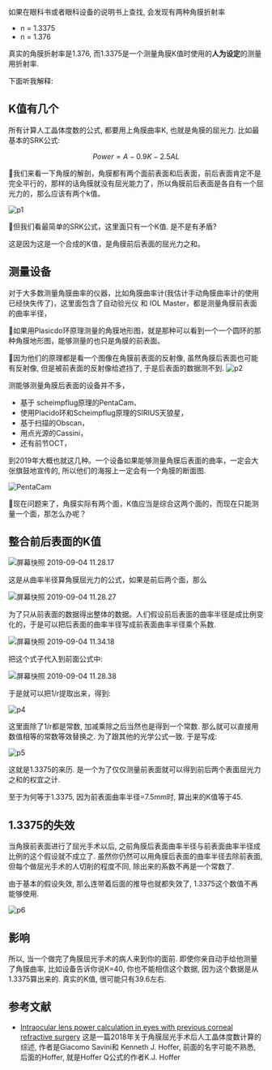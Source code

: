 <!--
.. title: 角膜的折射率
.. slug:  refractive_index_of_cornea
.. date: 2019-9-4 12:00:00 UTC+08:00
.. tags: ophthalmology
.. category: ophthalmology
.. link:
.. description:
.. type: text
-->

如果在眼科书或者眼科设备的说明书上查找, 会发现有两种角膜折射率

* n = 1.3375
* n = 1.376

真实的角膜折射率是1.376, 而1.3375是一个测量角膜K值时使用的**人为设定**的测量用折射率.

下面听我解释: 
<!-- TEASER_END -->

## K值有几个

所有计算人工晶体度数的公式, 都要用上角膜曲率K, 也就是角膜的屈光力. 比如最基本的SRK公式:

$$
Power= A - 0.9 K - 2.5 AL
$$

我们来看一下角膜的解剖，角膜都有两个面前表面和后表面，前后表面肯定不是完全平行的，那样的话角膜就没有屈光能力了，所以角膜前后表面是各自有一个屈光力的，那么应该有两个k值。

![p1](https://i.loli.net/2019/09/04/iy5URPQrwWBv8Cn.jpg)

但我们看最简单的SRK公式，这里面只有一个K值. 是不是有矛盾? 

这是因为这是一个合成的K值，是角膜前后表面的屈光力之和。

## 测量设备

对于大多数测量角膜曲率的仪器，比如角膜曲率计(我估计手动角膜曲率计的使用已经快失传了)，这里面包含了自动验光仪 和 IOL Master，都是测量角膜前表面的曲率半径，

如果用Plasicdo环原理测量的角膜地形图，就是那种可以看到一个一个圆环的那种角膜地形图，能够测量的也只是角膜的前表面。

因为他们的原理都是看一个图像在角膜前表面的反射像, 虽然角膜后表面也可能有反射像, 但是被前表面的反射像给遮挡了, 于是后表面的数据测不到.
![p2](https://i.loli.net/2019/09/04/xdnGSyH5Bs1WbmT.jpg)

测能够测量角膜后表面的设备并不多，

* 基于 scheimpflug原理的PentaCam、
* 使用Placido环和Scheimpflug原理的SIRIUS天狼星，
* 基于扫描的Obscan，
* 用点光源的Cassini，
* 还有前节OCT，

到2019年大概也就这几种。一个设备如果能够测量角膜后表面的曲率，一定会大张旗鼓地宣传的, 所以他们的海报上一定会有一个角膜的断面图.

![PentaCam](https://www.pentacam.com/fileadmin/_processed_/3/c/csm_General_Overview_16_9_EN_1.21r59_b2274acd47.png)

现在问题来了，角膜实际有两个面，K值应当是综合这两个面的，而现在只能测量一个面，那怎么办呢？

## 整合前后表面的K值

![屏幕快照 2019-09-04 11.28.17](https://i.loli.net/2019/09/04/ikwNxTdojR51yva.png)

这是从曲率半径算角膜屈光力的公式，如果是前后两个面，那么

![屏幕快照 2019-09-04 11.28.27](https://i.loli.net/2019/09/04/4S3cXB1C6FdPtvj.png)

为了只从前表面的数据得出整体的数据。人们假设前后表面的曲率半径是成比例变化的，于是可以把后表面的曲率半径写成前表面曲率半径乘个系数.

![屏幕快照 2019-09-04 11.34.18](https://i.loli.net/2019/09/04/sAJnFpXClGu4SBt.png)

把这个式子代入到前面公式中:

![屏幕快照 2019-09-04 11.28.38](https://i.loli.net/2019/09/04/kKx4sNUdImybvSD.png)

于是就可以把1/r提取出来，得到:

![p4](https://i.loli.net/2019/09/04/aQyz3riHhRweUbW.jpg)

这里面除了1/r都是常数, 加减乘除之后当然也是得到一个常数. 那么就可以直接用数值相等的常数等效替换之. 为了跟其他的光学公式一致. 于是写成:

![p5](https://i.loli.net/2019/09/04/5hZfYp4V3mugeBj.jpg)

这就是1.3375的来历. 是一个为了仅仅测量前表面就可以得到前后两个表面屈光力之和的权宜之计. 

至于为何等于1.3375, 因为前表面曲率半径=7.5mm时, 算出来的K值等于45.

## 1.3375的失效

当角膜前表面进行了屈光手术以后, 之前角膜后表面曲率半径与前表面曲率半径成比例的这个假设就不成立了. 虽然你仍然可以用角膜后表面的曲率半径去除前表面, 但每个做屈光手术的人切削的程度不同, 除出来的系数不再是一个常数了. 

由于基本的假设失效, 那么连带着后面的推导也就都失效了, 1.3375这个数值不再能够使用.

![p6](https://i.loli.net/2019/09/04/aTWvZVuxMtlDH5z.jpg)

## 影响

所以, 当一个做完了角膜屈光手术的病人来到你的面前. 即使你亲自动手给他测量了角膜曲率, 比如设备告诉你说K=40, 你也不能相信这个数据, 因为这个数据是从1.3375算出来的. 真实的K值, 很可能只有39.6左右. 

## 参考文献

* [Intraocular lens power calculation in eyes with previous corneal refractive surgery](https://www.ncbi.nlm.nih.gov/pmc/articles/PMC6053834/) 这是一篇2018年关于角膜屈光手术后人工晶体度数计算的综述, 作者是Giacomo Savini和 Kenneth J. Hoffer, 前面的名字可能不熟悉, 后面的Hoffer, 就是Hoffer Q公式的作者K.J. Hoffer

